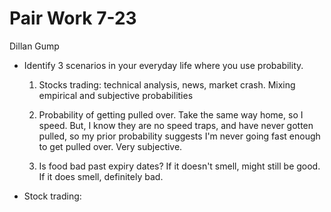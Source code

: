 # Pair Work 7-23

Dillan Gump

* Identify 3 scenarios in your everyday life where you use probability.

  1. Stocks trading: technical analysis, news, market crash. Mixing empirical and subjective probabilities

  2. Probability of getting pulled over. Take the same way home, so I speed. But, I know they are no speed traps, and have never gotten pulled, so my prior probability suggests I'm never going fast enough to get pulled over. Very subjective.

  3. Is food bad past expiry dates? If it doesn't smell, might still be good. If it does smell, definitely bad. 

* Stock trading: 